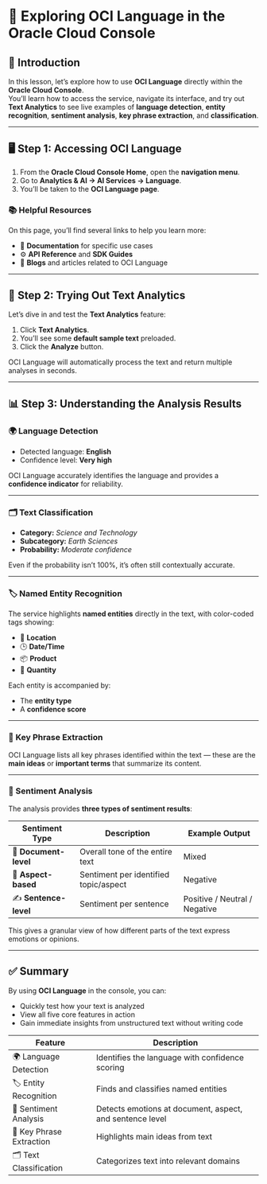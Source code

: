 # 🧠 Exploring OCI Language in the Oracle Cloud Console

## 🏁 Introduction

In this lesson, let’s explore how to use **OCI Language** directly within the **Oracle Cloud Console**.  
You’ll learn how to access the service, navigate its interface, and try out **Text Analytics** to see live examples of **language detection**, **entity recognition**, **sentiment analysis**, **key phrase extraction**, and **classification**.

---

## 🖥️ Step 1: Accessing OCI Language

1. From the **Oracle Cloud Console Home**, open the **navigation menu**.  
2. Go to **Analytics & AI → AI Services → Language**.  
3. You’ll be taken to the **OCI Language page**.

### 📚 Helpful Resources
On this page, you’ll find several links to help you learn more:
- 🧾 **Documentation** for specific use cases  
- ⚙️ **API Reference** and **SDK Guides**  
- 📰 **Blogs** and articles related to OCI Language

---

## 🧩 Step 2: Trying Out Text Analytics

Let’s dive in and test the **Text Analytics** feature:

1. Click **Text Analytics**.  
2. You’ll see some **default sample text** preloaded.  
3. Click the **Analyze** button.

OCI Language will automatically process the text and return multiple analyses in seconds.

---

## 📊 Step 3: Understanding the Analysis Results

### 🌍 Language Detection
- Detected language: **English**
- Confidence level: **Very high**

OCI Language accurately identifies the language and provides a **confidence indicator** for reliability.

---

### 🗂️ Text Classification
- **Category:** *Science and Technology*  
- **Subcategory:** *Earth Sciences*  
- **Probability:** *Moderate confidence*  

Even if the probability isn’t 100%, it’s often still contextually accurate.

---

### 🏷️ Named Entity Recognition
The service highlights **named entities** directly in the text, with color-coded tags showing:
- 📍 **Location**
- 🕒 **Date/Time**
- 📦 **Product**
- 🔢 **Quantity**

Each entity is accompanied by:
- The **entity type**
- A **confidence score**

---

### 🧩 Key Phrase Extraction
OCI Language lists all key phrases identified within the text — these are the **main ideas** or **important terms** that summarize its content.

---

### 💬 Sentiment Analysis
The analysis provides **three types of sentiment results**:

| Sentiment Type | Description | Example Output |
|----------------|--------------|----------------|
| 📄 **Document-level** | Overall tone of the entire text | Mixed |
| 🎯 **Aspect-based** | Sentiment per identified topic/aspect | Negative |
| ✍️ **Sentence-level** | Sentiment per sentence | Positive / Neutral / Negative |

This gives a granular view of how different parts of the text express emotions or opinions.

---

## ✅ Summary

By using **OCI Language** in the console, you can:
- Quickly test how your text is analyzed  
- View all five core features in action  
- Gain immediate insights from unstructured text without writing code  

| Feature | Description |
|----------|--------------|
| 🌍 Language Detection | Identifies the language with confidence scoring |
| 🏷️ Entity Recognition | Finds and classifies named entities |
| 💬 Sentiment Analysis | Detects emotions at document, aspect, and sentence level |
| 🧩 Key Phrase Extraction | Highlights main ideas from text |
| 🗂️ Text Classification | Categorizes text into relevant domains |

